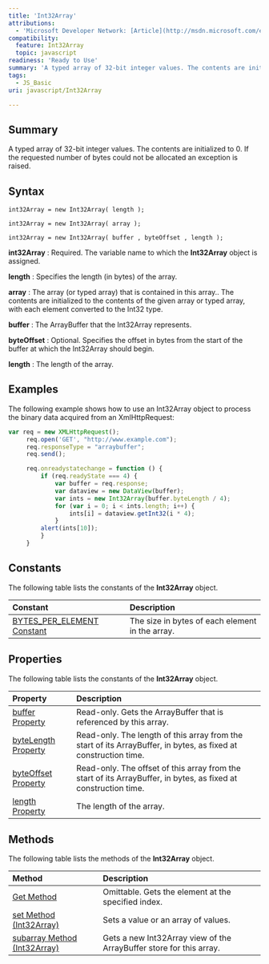 ```yaml
---
title: 'Int32Array'
attributions:
  - 'Microsoft Developer Network: [Article](http://msdn.microsoft.com/en-us/library/ie/br212468(v=vs.94).aspx)'
compatibility:
  feature: Int32Array
  topic: javascript
readiness: 'Ready to Use'
summary: 'A typed array of 32-bit integer values. The contents are initialized to 0. If the requested number of bytes could not be allocated an exception is raised.'
tags:
  - JS_Basic
uri: javascript/Int32Array

---
```

## Summary

A typed array of 32-bit integer values. The contents are initialized to 0. If the requested number of bytes could not be allocated an exception is raised.

## Syntax

    int32Array = new Int32Array( length );

    int32Array = new Int32Array( array );

    int32Array = new Int32Array( buffer , byteOffset , length );

**int32Array**
:   Required. The variable name to which the **Int32Array** object is assigned.

**length**
:   Specifies the length (in bytes) of the array.

**array**
:   The array (or typed array) that is contained in this array.. The contents are initialized to the contents of the given array or typed array, with each element converted to the Int32 type.

**buffer**
:   The ArrayBuffer that the Int32Array represents.

**byteOffset**
:   Optional. Specifies the offset in bytes from the start of the buffer at which the Int32Array should begin.

**length**
:   The length of the array.

## Examples

The following example shows how to use an Int32Array object to process the binary data acquired from an XmlHttpRequest:

``` js
var req = new XMLHttpRequest();
     req.open('GET', "http://www.example.com");
     req.responseType = "arraybuffer";
     req.send();

     req.onreadystatechange = function () {
         if (req.readyState === 4) {
             var buffer = req.response;
             var dataview = new DataView(buffer);
             var ints = new Int32Array(buffer.byteLength / 4);
             for (var i = 0; i < ints.length; i++) {
                 ints[i] = dataview.getInt32(i * 4);
             }
         alert(ints[10]);
         }
     }
```

## Constants

The following table lists the constants of the **Int32Array** object.

|Constant|Description|
|:-------|:----------|
|[BYTES\_PER\_ELEMENT Constant](/javascript/Int32Array/BYTES_PER_ELEMENT)|The size in bytes of each element in the array.|

## Properties

The following table lists the constants of the **Int32Array** object.

|Property|Description|
|:-------|:----------|
|[buffer Property](/javascript/Int32Array/buffer)|Read-only. Gets the ArrayBuffer that is referenced by this array.|
|[byteLength Property](/javascript/Int32Array/byteLength)|Read-only. The length of this array from the start of its ArrayBuffer, in bytes, as fixed at construction time.|
|[byteOffset Property](/javascript/Int32Array/byteOffset)|Read-only. The offset of this array from the start of its ArrayBuffer, in bytes, as fixed at construction time.|
|[length Property](/javascript/Float32Array/length)|The length of the array.|

## Methods

The following table lists the methods of the **Int32Array** object.

|Method|Description|
|:-----|:----------|
|[Get Method](/javascript/Int32Array/get)|Omittable. Gets the element at the specified index.|
|[set Method (Int32Array)](/javascript/Int32Array/set)|Sets a value or an array of values.|
|[subarray Method (Int32Array)](/javascript/Int32Array/subarray)|Gets a new Int32Array view of the ArrayBuffer store for this array.|

